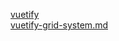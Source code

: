 [vuetify](https://nuxtjs.org/docs/2.x/get-started/routing)<br>
[vuetify-grid-system.md](https://github.com/EricTarantino/nuxt-application/blob/socket.io/doc/vuetify-grid-system.md)
